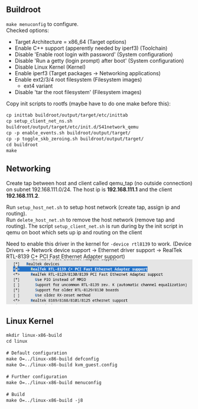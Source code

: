 ## Buildroot
`make menuconfig` to configure.\
Checked options:
- Target Architecture = x86_64 (Target options)
- Enable C++ support (apperently needed by iperf3) (Toolchain)
- Disable 'Enable root login with password' (System configuration)
- Disable 'Run a getty (login prompt) after boot' (System configuration)
- Disable Linux Kernel (Kernel)
- Enable iperf3 (Target packages -> Networking applications)
- Enable ext2/3/4 root filesystem (Filesystem images)
    - ext4 variant
- Disable 'tar the root filesystem' (Filesystem images)

Copy init scripts to rootfs (maybe have to do one make before this):
```
cp inittab buildroot/output/target/etc/inittab 
cp setup_client_net_ns.sh buildroot/output/target/etc/init.d/S41network_qemu
cp -p enable_events.sh buildroot/output/target/
cp -p toggle_skb_zeroing.sh buildroot/output/target/
cd buildroot
make
```

## Networking
Create tap between host and client called qemu_tap (no outside connection) on subnet 192.168.111.0/24. The host ip is **192.168.111.1** and the client **192.168.111.2**.

Run `setup_host_net.sh` to setup host network (create tap, assign ip and routing).\
Run `delete_host_net.sh` to remove the host network (remove tap and routing).
The script `setup_client_net.sh` is run during by the init script in qemu on boot which sets up ip and routing on the client

Need to enable this driver in the kernel for `-device rtl8139` to work. (Device Drivers -> Network device support -> Ethernet driver support -> RealTek RTL-8139 C+ PCI Fast Ethernet Adapter support)
![Enabled realtek network drivers](misc/realtek-network-drivers.png)

## Linux Kernel
```
mkdir linux-x86-build
cd linux

# Default configuration
make O=../linux-x86-build defconfig
make O=../linux-x86-build kvm_guest.config

# Further configuration
make O=../linux-x86-build menuconfig

# Build
make O=../linux-x86-build -j8 
```
